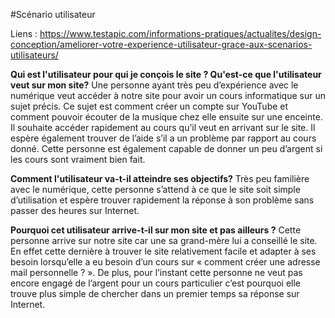 #Scénario utilisateur

Liens : https://www.testapic.com/informations-pratiques/actualites/design-conception/ameliorer-votre-experience-utilisateur-grace-aux-scenarios-utilisateurs/

**Qui est l'utilisateur pour qui je conçois le site ? Qu'est-ce que l'utilisateur veut sur mon site?**
Une personne ayant très peu d’expérience avec le numérique veut accéder à notre site pour avoir un cours informatique sur un sujet précis. Ce sujet est comment créer un compte sur YouTube et comment pouvoir écouter de la musique chez elle ensuite sur une enceinte.
Il souhaite accéder rapidement au cours qu’il veut en arrivant sur le site. Il espère également trouver de l’aide s’il a un problème par rapport au cours donné. Cette personne est également capable de donner un peu d’argent si les cours sont vraiment bien fait.

**Comment l'utilisateur va-t-il atteindre ses objectifs?**
Très peu familière avec le numérique, cette personne s’attend à ce que le site soit simple d’utilisation et espère trouver rapidement la réponse à son problème sans passer des heures sur Internet. 

**Pourquoi cet utilisateur arrive-t-il sur mon site et pas ailleurs ?**
Cette personne arrive sur notre site car une sa grand-mère lui a conseillé le site. En effet cette dernière à trouver le site relativement facile et adapter à ses besoin lorsqu’elle a eu besoin d’un cours sur « comment créer une adresse mail personnelle ? ». De plus, pour l’instant cette personne ne veut pas encore engagé de l’argent pour un cours particulier c’est pourquoi elle trouve plus simple de chercher dans un premier temps sa réponse sur Internet. 
